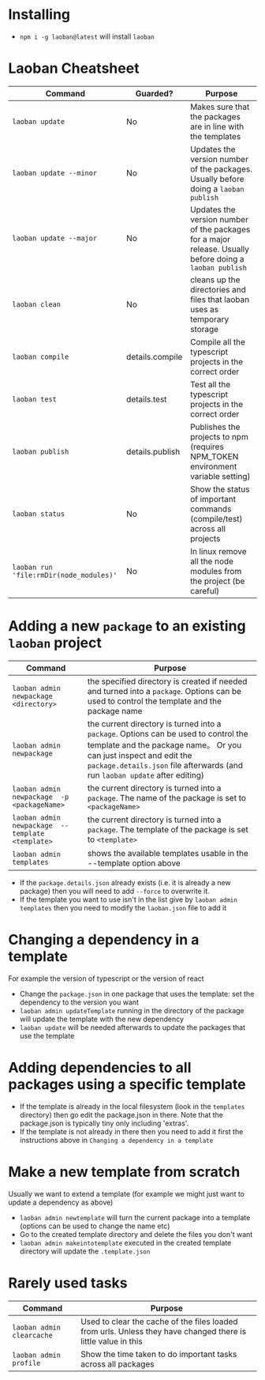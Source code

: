 # Installing

* `npm i -g laoban@latest` will install `laoban`

# Laoban Cheatsheet

| Command | Guarded? | Purpose |
| --- | --- | --- |
| `laoban update` | No | Makes sure that the packages are in line with the templates
| `laoban update --minor` | No |Updates the version number of the packages. Usually before doing a `laoban publish`
| `laoban update --major` | No |Updates the version number of the packages for a major release. Usually before doing a `laoban publish`
| `laoban clean` | No | cleans up the directories and files that laoban uses as temporary storage
| `laoban compile` | details.compile | Compile all the typescript projects in the correct order
| `laoban test` | details.test | Test all the typescript projects in the correct order
| `laoban publish` | details.publish | Publishes the projects to npm (requires NPM_TOKEN environment variable setting)
| `laoban status` | No |  Show the status of important commands (compile/test) across all projects
| `laoban run 'file:rmDir(node_modules)'` | No | In linux remove all the node modules from the project (be careful)

# Adding a new `package` to an existing `laoban` project

| Command  |  Purpose |
| --- | --- |
| `laoban admin newpackage <directory>` |  the specified directory is created if needed and turned into a `package`. Options can be used to control the template and the package name
| `laoban admin newpackage` |  the current directory is turned into a `package`. Options can be used to control the template and the package name。 Or you can just inspect and edit the `package.details.json` file afterwards (and run `laoban update` after editing)
| `laoban admin newpackage  -p <packageName>` |  the current directory is turned into a `package`. The name of the package is set to `<packageName>`
| `laoban admin newpackage  --template <template>` |  the current directory is turned into a `package`. The template of the package is set to `<template>`
| `laoban admin templates` |  shows the available templates usable in the --template option above

* If the `package.details.json` already exists (i.e. it is already a new package) then you will need to add `--force` to overwrite it.
* If the template you want to use isn't in the list give by `laoban admin templates` then you need to modify the `laoban.json` file to add it

# Changing a dependency in a template

For example the version of typescript or the version of react

* Change the `package.json` in one package that uses the template: set the dependency to the version you want
* `laoban admin updateTemplate` running in the directory of the package will update the template with the new dependency
* `laoban update` will be needed afterwards to  update the packages that use the template

# Adding dependencies to all packages using a specific template

* If the template is already in the local filesystem (look in the `templates` directory) then go 
edit the package.json in there. Note that the package.json is typically tiny only including 'extras'.
* If the template is not already in there then you need to add it first the instructions above in `Changing a dependency in a template`

# Make a new template from scratch

Usually we want to extend a template (for example we might just want to update a dependency as above) 

* `laoban admin newtemplate` will turn the current package into a template (options can be used to change the name etc)
* Go to the created template directory and delete the files you don't want
* `laoban admin makeintotemplate` executed in the created template directory will update the `.template.json`  

# Rarely used tasks

| Command |  Purpose |
| --- | --- |
| `laoban admin clearcache` |  Used to clear the cache of the files loaded from urls. Unless they have changed there is little value in this
| `laoban admin profile` |  Show the time taken to do important tasks across all packages 





